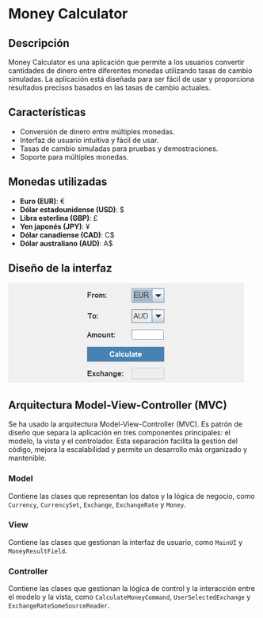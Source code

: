 # Money Calculator

## Descripción
Money Calculator es una aplicación que permite a los usuarios convertir cantidades de dinero entre diferentes monedas utilizando tasas de cambio simuladas. La aplicación está diseñada para ser fácil de usar y proporciona resultados precisos basados en las tasas de cambio actuales.

## Características
- Conversión de dinero entre múltiples monedas.
- Interfaz de usuario intuitiva y fácil de usar.
- Tasas de cambio simuladas para pruebas y demostraciones.
- Soporte para múltiples monedas.

## Monedas utilizadas
- **Euro (EUR)**: €
- **Dólar estadounidense (USD)**: $
- **Libra esterlina (GBP)**: £
- **Yen japonés (JPY)**: ¥
- **Dólar canadiense (CAD)**: C$
- **Dólar australiano (AUD)**: A$

## Diseño de la interfaz
![Interfaz de usuario](diseño.png)

## Arquitectura Model-View-Controller (MVC)

Se ha usado la arquitectura Model-View-Controller (MVC).
Es patrón de diseño que separa la aplicación en tres componentes principales: el modelo, la vista y el controlador. Esta separación facilita la gestión del código, mejora la escalabilidad y permite un desarrollo más organizado y mantenible.

### Model
Contiene las clases que representan los datos y la lógica de negocio, como `Currency`, `CurrencySet`, `Exchange`, `ExchangeRate` y `Money`.

### View
Contiene las clases que gestionan la interfaz de usuario, como `MainUI` y `MoneyResultField`.

### Controller
Contiene las clases que gestionan la lógica de control y la interacción entre el modelo y la vista, como `CalculateMoneyCommand`, `UserSelectedExchange` y `ExchangeRateSomeSourceReader`.

